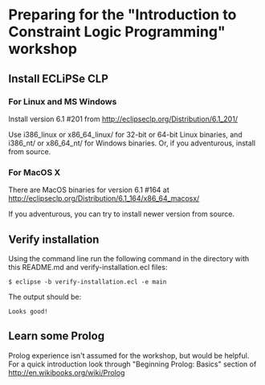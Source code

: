 # Preparing for the "Introduction to Constraint Logic Programming" workshop

## Install ECLiPSe CLP

### For Linux and MS Windows

Install version 6.1 #201 from http://eclipseclp.org/Distribution/6.1_201/

Use i386_linux or x86_64_linux/ for 32-bit or 64-bit Linux binaries, and i386_nt/ or x86_64_nt/ for Windows binaries.
Or, if you adventurous, install from source.

### For MacOS X

There are MacOS binaries for version 6.1 #164 at http://eclipseclp.org/Distribution/6.1_164/x86_64_macosx/

If you adventurous, you can try to install newer version from source.

## Verify installation

Using the command line run the following command in the directory with this README.md and verify-installation.ecl files:

    $ eclipse -b verify-installation.ecl -e main

The output should be:

    Looks good!

## Learn some Prolog

Prolog experience isn't assumed for the workshop, but would be helpful.
For a quick introduction look through "Beginning Prolog: Basics" section of http://en.wikibooks.org/wiki/Prolog
